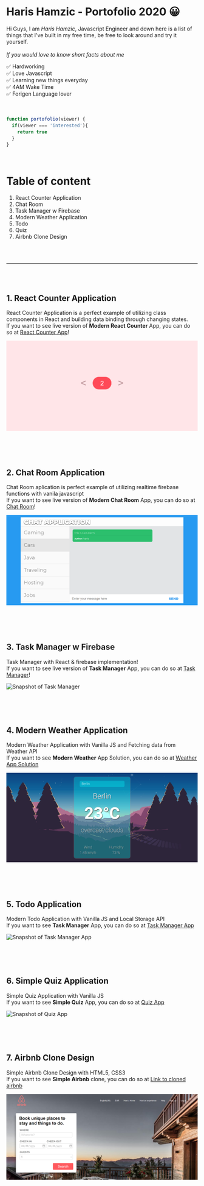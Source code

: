 # Haris Hamzic - Portofolio 2020 😀

Hi Guys, I am *Haris Hamzic*, Javascript Engineer and down here is a list of things that I've built in my free time, be free to look around and try it yourself.<br /> <br />
*If you would love to know short facts about me*

✅ Hardworking<br />
✅ Love Javascript<br />
✅ Learning new things everyday<br />
✅ 4AM Wake Time<br />
✅ Forigen Language lover<br />
<br /> <br />

```javascript
function portofolio(viewer) {
  if(viewer === 'interested'){
    return true
  }
}
```

<br /> 

# Table of content
1. React Counter Application
1. Chat Room
1. Task Manager w Firebase
1. Modern Weather Application
1. Todo 
1. Quiz 
1. Airbnb Clone Design

<br />
<br />

***

<br />
<br />

## 1. React Counter Application

React Counter Application is a perfect example of utilizing class components in React and building data binding through changing states. <br/>
If you want to see live version of **Modern React Counter** App, you can do so at [React Counter App](https://hamzic2019.github.io/react-counter/)! <br/>

![Snapshot of Modern React Counter App](https://raw.githubusercontent.com/hamzic2019/react-counter/master/react-counter-app.png)

<br /> <br /> <br />

## 2. Chat Room Application

Chat Room aplication is perfect example of utilizing realtime firebase functions with vanila javascript  <br/>
If you want to see live version of **Modern Chat Room** App, you can do so at [Chat Room](https://hamzic2019.github.io/chat-room/)! <br/>

![Snapshot of Modern Chat App Solution](https://raw.githubusercontent.com/hamzic2019/chat-room/master/assets/Screenshot.png)

<br /> <br /> <br />

## 3. Task Manager w Firebase

Task Manager with React & firebase implementation!<br/>
If you want to see live version of **Task Manager** App, you can do so at [Task Manager](https://hamzic2019.github.io/task-manager-firebase/)! <br/>

![Snapshot of Task Manager](https://image.prntscr.com/image/Ag2vCSDOT6uLmgylHlyo6A.png)

<br /> <br /> <br />

## 4. Modern Weather Application

Modern Weather Application with Vanilla JS and Fetching data from Weather API<br/>
If you want to see **Modern Weather** App Solution, you can do so at [Weather App Solution](https://hamzic2019.github.io/modern-weather-app/)

![Snapshot of Modern Weather App Solution](https://github.com/hamzic2019/modern-weather-app/blob/master/assets/Screenshot.png?raw=true)

<br /> <br /> <br />

## 5. Todo Application

Modern Todo Application with Vanilla JS and Local Storage API<br/>
If you want to see **Task Manager** App, you can do so at [Task Manager App](https://hamzic2019.github.io/todo-design/)

![Snapshot of Task Manager App](https://image.prntscr.com/image/cGWC0i2CTtaNN55mNSqTvw.png)

<br /> <br /> <br />

## 6. Simple Quiz Application

Simple Quiz Application with Vanilla JS<br/>
If you want to see **Simple Quiz** App, you can do so at [Quiz App](https://hamzic2019.github.io/quiz-app/)

![Snapshot of Quiz App](https://image.prntscr.com/image/5yuK4ejzSFiwtmEF8VASiw.png)

<br /> <br /> <br />

## 7. Airbnb Clone Design

Simple Airbnb Clone Design with HTML5, CSS3<br/>
If you want to see **Simple Airbnb** clone, you can do so at [Link to cloned airbnb](https://hamzic2019.github.io/airbnb-clone/)

![Snapshot of cloned airbnb landing page](https://github.com/hamzic2019/airbnb-clone/blob/master/imgs/2020-08-13.png?raw=true)

<br /> 
<br /> 
<br />


